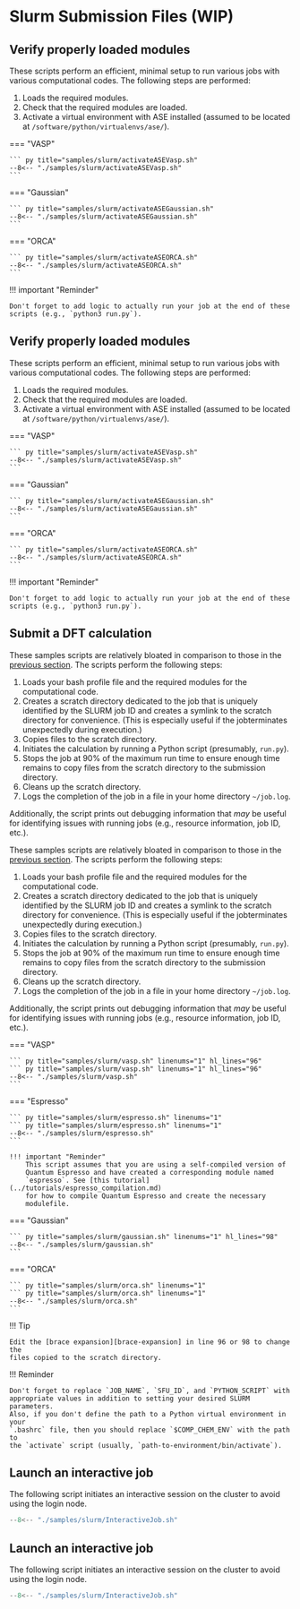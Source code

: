 # Slurm Submission Files (WIP)

## Verify properly loaded modules

These scripts perform an efficient, minimal setup to run various jobs with
various computational codes. The following steps are performed:

1. Loads the required modules.
2. Check that the required modules are loaded.
3. Activate a virtual environment with ASE installed (assumed to be located at
   `/software/python/virtualenvs/ase/`).

=== "VASP"

    ``` py title="samples/slurm/activateASEVasp.sh"
    --8<-- "./samples/slurm/activateASEVasp.sh"
    ```

=== "Gaussian"

    ``` py title="samples/slurm/activateASEGaussian.sh"
    --8<-- "./samples/slurm/activateASEGaussian.sh"
    ```

=== "ORCA"

    ``` py title="samples/slurm/activateASEORCA.sh"
    --8<-- "./samples/slurm/activateASEORCA.sh"
    ```

!!! important "Reminder"

    Don't forget to add logic to actually run your job at the end of these
    scripts (e.g., `python3 run.py`).

## Verify properly loaded modules

These scripts perform an efficient, minimal setup to run various jobs with
various computational codes. The following steps are performed:

1. Loads the required modules.
2. Check that the required modules are loaded.
3. Activate a virtual environment with ASE installed (assumed to be located at
   `/software/python/virtualenvs/ase/`).

=== "VASP"

    ``` py title="samples/slurm/activateASEVasp.sh"
    --8<-- "./samples/slurm/activateASEVasp.sh"
    ```

=== "Gaussian"

    ``` py title="samples/slurm/activateASEGaussian.sh"
    --8<-- "./samples/slurm/activateASEGaussian.sh"
    ```

=== "ORCA"

    ``` py title="samples/slurm/activateASEORCA.sh"
    --8<-- "./samples/slurm/activateASEORCA.sh"
    ```

!!! important "Reminder"

    Don't forget to add logic to actually run your job at the end of these
    scripts (e.g., `python3 run.py`).

## Submit a DFT calculation

These samples scripts are relatively bloated in comparison to those in the
[previous section](#verify-properly-loaded-modules). The scripts perform the
following steps:

1. Loads your bash profile file and the required modules for the computational code.
2. Creates a scratch directory dedicated to the job that is uniquely
   identified by the SLURM job ID and creates a symlink to the scratch
   directory for convenience. (This is especially useful if the jobterminates
   unexpectedly during execution.)
3. Copies files to the scratch directory.
4. Initiates the calculation by running a Python script (presumably, `run.py`).
5. Stops the job at 90% of the maximum run time to ensure enough time remains
   to copy files from the scratch directory to the submission directory.
6. Cleans up the scratch directory.
7. Logs the completion of the job in a file in your home directory `~/job.log`.

Additionally, the script prints out debugging information that *may* be useful
for identifying issues with running jobs (e.g., resource information, job ID,
etc.).

These samples scripts are relatively bloated in comparison to those in the
[previous section](#verify-properly-loaded-modules). The scripts perform the
following steps:

1. Loads your bash profile file and the required modules for the computational code.
2. Creates a scratch directory dedicated to the job that is uniquely
   identified by the SLURM job ID and creates a symlink to the scratch
   directory for convenience. (This is especially useful if the jobterminates
   unexpectedly during execution.)
3. Copies files to the scratch directory.
4. Initiates the calculation by running a Python script (presumably, `run.py`).
5. Stops the job at 90% of the maximum run time to ensure enough time remains
   to copy files from the scratch directory to the submission directory.
6. Cleans up the scratch directory.
7. Logs the completion of the job in a file in your home directory `~/job.log`.

Additionally, the script prints out debugging information that *may* be useful
for identifying issues with running jobs (e.g., resource information, job ID,
etc.).

=== "VASP"

    ``` py title="samples/slurm/vasp.sh" linenums="1" hl_lines="96"
    ``` py title="samples/slurm/vasp.sh" linenums="1" hl_lines="96"
    --8<-- "./samples/slurm/vasp.sh"
    ```

=== "Espresso"

    ``` py title="samples/slurm/espresso.sh" linenums="1"
    ``` py title="samples/slurm/espresso.sh" linenums="1"
    --8<-- "./samples/slurm/espresso.sh"
    ```

    !!! important "Reminder"
        This script assumes that you are using a self-compiled version of
        Quantum Espresso and have created a corresponding module named
        `espresso`. See [this tutorial](../tutorials/espresso_compilation.md)
        for how to compile Quantum Espresso and create the necessary
        modulefile.

=== "Gaussian"

    ``` py title="samples/slurm/gaussian.sh" linenums="1" hl_lines="98"
    --8<-- "./samples/slurm/gaussian.sh"
    ```

=== "ORCA"

    ``` py title="samples/slurm/orca.sh" linenums="1"
    ``` py title="samples/slurm/orca.sh" linenums="1"
    --8<-- "./samples/slurm/orca.sh"
    ```

!!! Tip

    Edit the [brace expansion][brace-expansion] in line 96 or 98 to change the
    files copied to the scratch directory.

!!! Reminder

    Don't forget to replace `JOB_NAME`, `SFU_ID`, and `PYTHON_SCRIPT` with
    appropriate values in addition to setting your desired SLURM parameters.
    Also, if you don't define the path to a Python virtual environment in your
    `.bashrc` file, then you should replace `$COMP_CHEM_ENV` with the path to
    the `activate` script (usually, `path-to-environment/bin/activate`).

## Launch an interactive job

The following script initiates an interactive session on the cluster to avoid
using the login node.

``` py title="samples/slurm/InteractiveJob.sh"
--8<-- "./samples/slurm/InteractiveJob.sh"
```

[brace-expansion]: https://www.gnu.org/software/bash/manual/bash.html#Brace-Expansion

## Launch an interactive job

The following script initiates an interactive session on the cluster to avoid
using the login node.

``` py title="samples/slurm/InteractiveJob.sh"
--8<-- "./samples/slurm/InteractiveJob.sh"
```

[brace-expansion]: https://www.gnu.org/software/bash/manual/bash.html#Brace-Expansion
